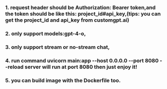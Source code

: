 ### 1. request header should be Authorization: Bearer token,and the token should be like this: project_id#api_key,(tips: you can get the project_id and api_key from customgpt.ai)
### 2. only support models:gpt-4-o,
### 3. only support stream or no-stream chat,
### 4. run command uvicorn main:app --host 0.0.0.0 --port 8080 --reload   server will run at port 8080 then just enjoy it!
### 5. you can build image with the Dockerfile too.
